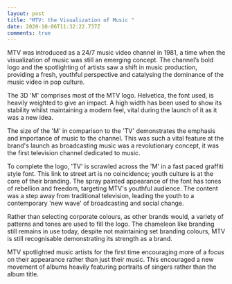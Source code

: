 ```yaml
---
layout: post
title: "MTV: the Visualization of Music "
date: 2020-10-06T11:32:22.737Z
comments: true
---
```

MTV was introduced as a 24/7 music video channel in 1981, a time when the visualization of music was still an emerging concept. The channel’s bold logo and the spotlighting of artists saw a shift in music production, providing a fresh, youthful perspective and catalysing the dominance of the music video in pop culture.

The 3D 'M' comprises most of the MTV logo. Helvetica, the font used, is heavily weighted to give an impact. A high width has been used to show its stability whilst maintaining a modern feel, vital during the launch of it as it was a new idea. 

The size of the 'M' in comparison to the 'TV' demonstrates the emphasis and importance of music to the channel. This was such a vital feature at the brand's launch as broadcasting music was a revolutionary concept, it was the first television channel dedicated to music.

To complete the logo, 'TV' is scrawled across the 'M' in a fast paced graffiti style font. This link to street art is no coincidence; youth culture is at the core of their branding. The spray painted appearance of the font has tones of rebellion and freedom, targeting MTV's youthful audience. The content was a step away from traditional television, leading the youth to a contemporary 'new wave' of broadcasting and social change.  

Rather than selecting corporate colours, as other brands would, a variety of patterns and tones are used to fill the logo. The chameleon like branding still remains in use today, despite not maintaining set branding colours, MTV is still recognisable demonstrating its strength as a brand. 

MTV spotlighted music artists for the first time encouraging more of a focus on their appearance rather than just their music. This encouraged a new movement of albums heavily featuring portraits of singers rather than the album title.